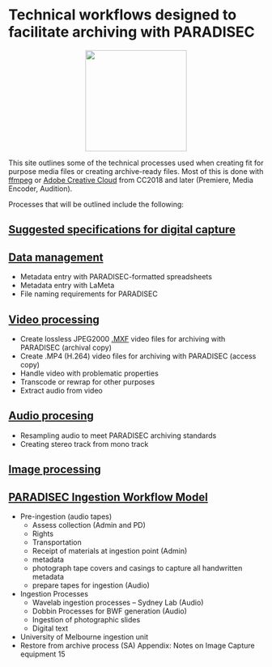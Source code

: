 # Technical workflows designed to facilitate archiving with PARADISEC

<p align="center">
  <img width="200" src="images/Revox_front.gif">
</p>

This site outlines some of the technical processes used when creating fit for purpose media files or creating archive-ready files. Most of this is done with [ffmpeg](www.ffmpeg.org) or [Adobe Creative Cloud](https://www.adobe.com/au/creativecloud.html) from CC2018 and later (Premiere, Media Encoder, Audition).

Processes that will be outlined include the following:

## [Suggested specifications for digital capture](https://paradisec-archive.github.io/suggested_specifications/)

## [Data management](https://paradisec-archive.github.io/data_management/)
* Metadata entry with PARADISEC-formatted spreadsheets
* Metadata entry with LaMeta
* File naming requirements for PARADISEC

## [Video processing](https://paradisec-archive.github.io/video_processing/)
* Create lossless JPEG2000 [.MXF](https://github.com/paradisec-archive/video_processing/blob/main/index.md#mxf) video files for archiving with PARADISEC (archival copy)
* Create .MP4 (H.264) video files for archiving with PARADISEC (access copy)
* Handle video with problematic properties
* Transcode or rewrap for other purposes
* Extract audio from video

## [Audio procesing](https://paradisec-archive.github.io/audio_processing/)
* Resampling audio to meet PARADISEC archiving standards
* Creating stereo track from mono track

## [Image processing](https://paradisec-archive.github.io/image_processing/)


## [PARADISEC Ingestion Workflow Model](https://paradisec-archive.github.io/ingestion_workflow_model/)

* Pre-ingestion (audio tapes)
  * Assess collection (Admin and PD)
  * Rights
  * Transportation
  * Receipt of materials at ingestion point (Admin)
  * metadata
  * photograph tape covers and casings to capture all handwritten metadata
  * prepare tapes for ingestion (Audio)
* Ingestion Processes
  * Wavelab ingestion processes – Sydney Lab (Audio)
  * Dobbin Processes for BWF generation (Audio)
  * Ingestion of photographic slides
  * Digital text
* University of Melbourne ingestion unit
* Restore from archive process (SA)
Appendix: Notes on Image Capture equipment 15


